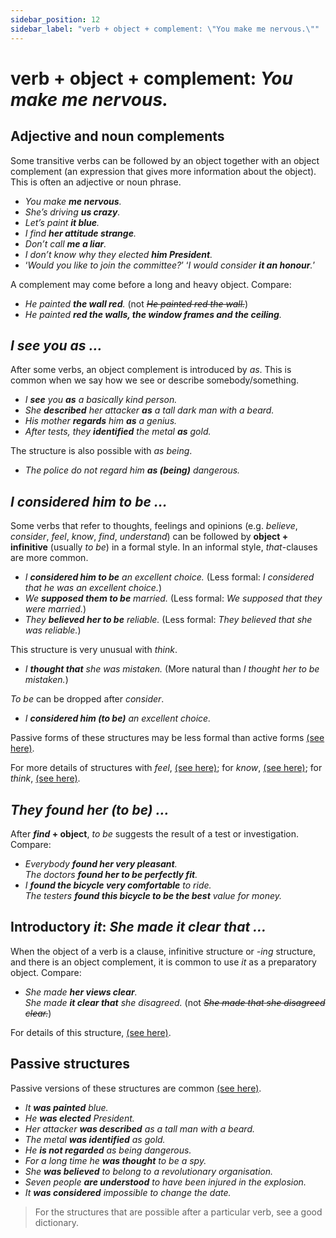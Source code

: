 ```yaml
---
sidebar_position: 12
sidebar_label: "verb + object + complement: \"You make me nervous.\""
---
```


# verb + object + complement: *You make me nervous.*

## Adjective and noun complements

Some transitive verbs can be followed by an object together with an object complement (an expression that gives more information about the object). This is often an adjective or noun phrase.

- *You make **me nervous**.*
- *She’s driving **us crazy**.*
- *Let’s paint **it blue**.*
- *I find **her attitude strange**.*
- *Don’t call **me a liar**.*
- *I don’t know why they elected **him President**.*
- ‘*Would you like to join the committee?*’ ‘*I would consider **it an honour**.*’

A complement may come before a long and heavy object. Compare:

- *He painted **the wall red**.* (not *~~He painted red the wall.~~*)
- *He painted **red the walls, the window frames and the ceiling**.*

## *I see you as ...*

After some verbs, an object complement is introduced by *as*. This is common when we say how we see or describe somebody/something.

- *I **see** you **as** a basically kind person.*
- *She **described** her attacker **as** a tall dark man with a beard.*
- *His mother **regards** him **as** a genius.*
- *After tests, they **identified** the metal **as** gold.*

The structure is also possible with *as being*.

- *The police do not regard him **as (being)** dangerous.*

## *I considered him to be ...*

Some verbs that refer to thoughts, feelings and opinions (e.g. *believe*, *consider*, *feel*, *know*, *find*, *understand*) can be followed by **object + infinitive** (usually *to be*) in a formal style. In an informal style, *that*-clauses are more common.

- *I **considered him to be** an excellent choice.* (Less formal: *I considered that he was an excellent choice.*)
- *We **supposed them to be** married.* (Less formal: *We supposed that they were married.*)
- *They **believed her to be** reliable.* (Less formal: *They believed that she was reliable.*)

This structure is very unusual with *think*.

- *I **thought that** she was mistaken.* (More natural than *I thought her to be mistaken.*)

*To be* can be dropped after *consider*.

- *I **considered him (to be)** an excellent choice.*

Passive forms of these structures may be less formal than active forms [(see here)](#passive-structures).

For more details of structures with *feel*, [(see here)](./../../vocabulary/word-problems-from-a-to-z/feel); for *know*, [(see here)](./../../vocabulary/word-problems-from-a-to-z/know); for *think*, [(see here)](./../../vocabulary/word-problems-from-a-to-z/think).

## *They found her (to be) ...*

After ***find* + object**, *to be* suggests the result of a test or investigation. Compare:

- *Everybody **found her very pleasant**.*  
  *The doctors **found her to be perfectly fit**.*
- *I **found the bicycle very comfortable** to ride.*  
  *The testers **found this bicycle to be the best** value for money.*

## Introductory *it*: *She made it clear that ...*

When the object of a verb is a clause, infinitive structure or *-ing* structure, and there is an object complement, it is common to use *it* as a preparatory object. Compare:

- *She made **her views clear**.*  
  *She made **it clear that** she disagreed.* (not *~~She made that she disagreed clear.~~*)

For details of this structure, [(see here)](./../information-structure/preparatory-it-object).

## Passive structures

Passive versions of these structures are common [(see here)](./../passives/he-was-considered-a-genius).

- *It **was painted** blue.*
- *He **was elected** President.*
- *Her attacker **was described** as a tall man with a beard.*
- *The metal **was identified** as gold.*
- *He **is not regarded** as being dangerous.*
- *For a long time he **was thought** to be a spy.*
- *She **was believed** to belong to a revolutionary organisation.*
- *Seven people **are understood** to have been injured in the explosion.*
- *It **was considered** impossible to change the date.*

> For the structures that are possible after a particular verb, see a good dictionary.
